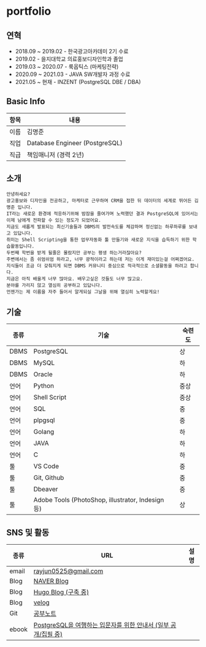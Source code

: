 # portfolio

## 연혁
* 2018.09 ~ 2019.02 - 한국광고아카데미 2기 수료
* 2019.02 - 을지대학교 의료홍보디자인학과 졸업
* 2019.03 ~ 2020.07 - 룩옵틱스 (마케팅전략)
* 2020.09 ~ 2021.03 - JAVA SW개발자 과정 수료
* 2021.05 ~ 현재 -  INZENT (PostgreSQL DBE / DBA)

## Basic Info
항목|내용
-|-
이름|김명준
직업|Database Engineer (PostgreSQL)
직급|책임매니저 (경력 2년)

## 소개
```
안녕하세요?
광고홍보와 디자인을 전공하고, 마케터로 근무하며 CRM을 접한 뒤 데이터의 세계로 뛰어든 김명준 입니다.
IT라는 새로운 환경에 적응하기위해 밤잠을 줄여가며 노력했던 결과 PostgreSQL에 있어서는 이제 남에게 전파할 수 있는 정도가 되었어요.
지금도 새롭게 발표되는 최신기술들과 DBMS의 발전속도를 체감하며 정신없는 하루하루를 보내고 있답니다.
취미는 Shell Scripting을 통한 업무자동화 툴 만들기와 새로운 지식을 습득하기 위한 학습활동입니다.
두번째 학번을 받게 될줄은 몰랐지만 공부는 평생 하는거라잖아요?
주변에서는 좀 쉬엄쉬엄 하라고, 너무 광적이라고 하는데 저는 이게 재미있는걸 어쩌겠어요.
지식들이 조금 더 갖춰지게 되면 DBMS 커뮤니티 중심으로 적극적으로 소셜활동을 하려고 합니다.
지금은 아직 배울게 너무 많아요. 배우고싶은 것들도 너무 많고요.
분야를 가리지 않고 열심히 공부하고 있답니다.
언젠가는 제 이름을 자주 들어서 알게되실 그날을 위해 열심히 노력할게요!
```

## 기술
종류|기술|숙련도
-|-|-
DBMS|PostgreSQL|상
DBMS|MySQL|하
DBMS|Oracle|하
언어|Python|중상
언어|Shell Script|중상
언어|SQL|중
언어|plpgsql|중
언어|Golang|하
언어|JAVA|하
언어|C|하
툴|VS Code|중
툴|Git, Github|중
툴|Dbeaver|중
툴|Adobe Tools (PhotoShop, illustrator, Indesign 등)|상

## SNS 및 활동
종류|URL|설명
-|-|-
email|[rayjun0525@gmail.com](rayjun0525@gmail.com)|
Blog|[NAVER Blog](https://blog.naver.com/audwns525)|
Blog|[Hugo Blog (구축 중)](https://rayjun0525.github.io/life-log/)|
Blog|[velog](https://velog.io/@almond_pretzel)|
Git|[공부노트](https://github.com/Rayjun0525/study#readme)|
ebook|[PostgreSQL을 여행하는 입문자를 위한 안내서 (일부 공개/집필 중)](https://wikidocs.net/book/8814)|